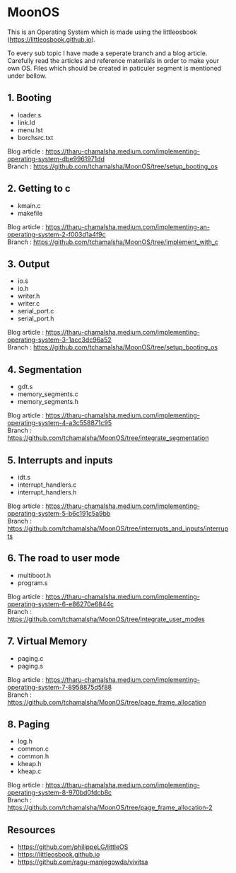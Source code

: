 # MoonOS
This is an Operating System which is made using the littleosbook (https://littleosbook.github.io).

To every sub topic I have made a seperate branch and a blog article. Carefully read the articles and reference materilals in order to make your own OS.
Files which should be created in paticuler segment is mentioned under bellow.

## 1. Booting

* loader.s
* link.ld
* menu.lst
* borchsrc.txt

Blog article : https://tharu-chamalsha.medium.com/implementing-operating-system-dbe9961971dd <br>
Branch       : https://github.com/tchamalsha/MoonOS/tree/setup_booting_os

## 2. Getting to c

* kmain.c
* makefile

Blog article : https://tharu-chamalsha.medium.com/implementing-an-operating-system-2-f003d1a4f9c <br>
Branch       : https://github.com/tchamalsha/MoonOS/tree/implement_with_c

## 3. Output

* io.s
* io.h
* writer.h
* writer.c
* serial_port.c
* serial_port.h

Blog article : https://tharu-chamalsha.medium.com/implementing-operating-system-3-1acc3dc96a52 <br>
Branch       : https://github.com/tchamalsha/MoonOS/tree/setup_booting_os

## 4. Segmentation

* gdt.s
* memory_segments.c
* memory_segments.h

Blog article : https://tharu-chamalsha.medium.com/implementing-operating-system-4-a3c558871c95 <br>
Branch       : https://github.com/tchamalsha/MoonOS/tree/integrate_segmentation

## 5. Interrupts and inputs

* idt.s
* interrupt_handlers.c
* interrupt_handlers.h

Blog article : https://tharu-chamalsha.medium.com/implementing-operating-system-5-b6c191c5a9bb <br>
Branch       : https://github.com/tchamalsha/MoonOS/tree/interrupts_and_inputs/interrupts

## 6. The road to user mode

* multiboot.h
* program.s

Blog article : https://tharu-chamalsha.medium.com/implementing-operating-system-6-e86270e6844c <br>
Branch       : https://github.com/tchamalsha/MoonOS/tree/integrate_user_modes

## 7. Virtual Memory

* paging.c
* paging.s

Blog article : https://tharu-chamalsha.medium.com/implementing-operating-system-7-8958875d5f88 <br>
Branch       : https://github.com/tchamalsha/MoonOS/tree/page_frame_allocation

## 8. Paging

* log.h
* common.c
* common.h
* kheap.h
* kheap.c

Blog article : https://tharu-chamalsha.medium.com/implementing-operating-system-8-970bd0fdcb8c <br>
Branch       : https://github.com/tchamalsha/MoonOS/tree/page_frame_allocation-2

## Resources
* https://github.com/philippeLG/littleOS
* https://littleosbook.github.io
* https://github.com/ragu-manjegowda/vivitsa
